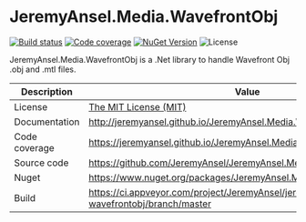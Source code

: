 # JeremyAnsel.Media.WavefrontObj

[![Build status](https://ci.appveyor.com/api/projects/status/lepi4cvf6gqjyy9c/branch/master?svg=true)](https://ci.appveyor.com/project/JeremyAnsel/jeremyansel-media-wavefrontobj/branch/master)
[![Code coverage](https://jeremyansel.github.io/JeremyAnsel.Media.WavefrontObj/coverage/badge_combined.svg)](https://jeremyansel.github.io/JeremyAnsel.Media.WavefrontObj/coverage/)
[![NuGet Version](https://buildstats.info/nuget/JeremyAnsel.Media.WavefrontObj)](https://www.nuget.org/packages/JeremyAnsel.Media.WavefrontObj)
![License](https://img.shields.io/github/license/JeremyAnsel/JeremyAnsel.Media.WavefrontObj)

JeremyAnsel.Media.WavefrontObj is a .Net library to handle Wavefront Obj .obj and .mtl files.

Description     | Value
----------------|----------------
License         | [The MIT License (MIT)](https://github.com/JeremyAnsel/JeremyAnsel.Media.WavefrontObj/blob/master/LICENSE.txt)
Documentation   | http://jeremyansel.github.io/JeremyAnsel.Media.WavefrontObj
Code coverage   | https://jeremyansel.github.io/JeremyAnsel.Media.WavefrontObj/coverage/
Source code     | https://github.com/JeremyAnsel/JeremyAnsel.Media.WavefrontObj
Nuget           | https://www.nuget.org/packages/JeremyAnsel.Media.WavefrontObj
Build           | https://ci.appveyor.com/project/JeremyAnsel/jeremyansel-media-wavefrontobj/branch/master
